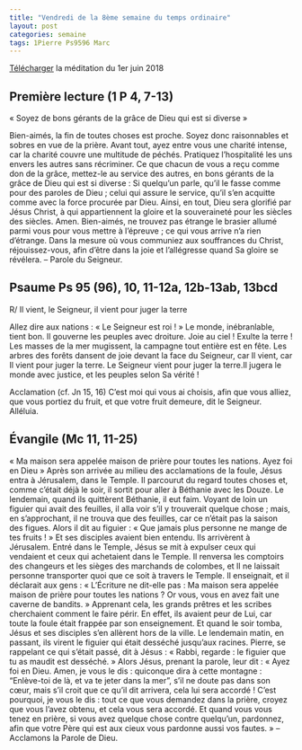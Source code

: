 ```yaml
---
title: "Vendredi de la 8ème semaine du temps ordinaire"
layout: post
categories: semaine
tags: 1Pierre Ps9596 Marc  
---
```


[Télécharger](https://bruno-sou.github.io/mypages/pj/06-02-Messe_du_vendredi_1er_juin_2018.pdf) la méditation du 1er juin 2018

## Première lecture (1 P 4, 7-13)
« Soyez de bons gérants de la grâce de Dieu qui est si diverse »

Bien-aimés, la fin de toutes choses est proche.
Soyez donc raisonnables et sobres en vue de la prière.
Avant tout, ayez entre vous une charité intense, 
car la charité couvre une multitude de péchés.
Pratiquez l’hospitalité les uns envers les autres sans récriminer.
Ce que chacun de vous a reçu comme don de la grâce, 
mettez-le au service des autres,
en bons gérants de la grâce de Dieu qui est si diverse :
Si quelqu’un parle, qu’il le fasse comme pour des paroles de Dieu ;
celui qui assure le service, qu’il s’en acquitte comme avec la force procurée par Dieu.
Ainsi, en tout, Dieu sera glorifié par Jésus Christ,
à qui appartiennent la gloire et la souveraineté
pour les siècles des siècles. Amen.
Bien-aimés, ne trouvez pas étrange le brasier allumé parmi vous pour vous mettre à l’épreuve ;
ce qui vous arrive n’a rien d’étrange.
Dans la mesure où vous communiez aux souffrances du Christ, réjouissez-vous,
afin d’être dans la joie et l’allégresse quand Sa gloire se révélera.
            – Parole du Seigneur.


## Psaume Ps 95 (96), 10, 11-12a, 12b-13ab, 13bcd
R/ Il vient, le Seigneur, il vient pour juger la terre

Allez dire aux nations : « Le Seigneur est roi ! »
Le monde, inébranlable, tient bon.
Il gouverne les peuples avec droiture.
Joie au ciel ! Exulte la terre !
Les masses de la mer mugissent,
la campagne tout entière est en fête.
Les arbres des forêts dansent de joie
devant la face du Seigneur, car Il vient,
car Il vient pour juger la terre.
Le Seigneur vient pour juger la terre.Il jugera le monde avec justice,
et les peuples selon Sa vérité !

Acclamation (cf. Jn 15, 16)
C’est moi qui vous ai choisis, afin que vous alliez, que vous portiez du fruit,
et que votre fruit demeure, dit le Seigneur.
Alléluia.

## Évangile (Mc 11, 11-25)
« Ma maison sera appelée maison de prière pour toutes les nations. Ayez foi en Dieu »
Après son arrivée au milieu des acclamations de la foule, 
Jésus entra à Jérusalem, dans le Temple.
Il parcourut du regard toutes choses 
et, comme c’était déjà le soir, il sortit pour aller à Béthanie avec les Douze.
Le lendemain, quand ils quittèrent Béthanie, il eut faim.
Voyant de loin un figuier qui avait des feuilles, il alla voir s’il y trouverait quelque chose ;
mais, en s’approchant, il ne trouva que des feuilles, car ce n’était pas la saison des figues.
    Alors il dit au figuier :
« Que jamais plus personne ne mange de tes fruits ! »
Et ses disciples avaient bien entendu.
    Ils arrivèrent à Jérusalem.
Entré dans le Temple, Jésus se mit à expulser
ceux qui vendaient et ceux qui achetaient dans le Temple.
Il renversa les comptoirs des changeurs
et les sièges des marchands de colombes,
et Il ne laissait personne transporter quoi que ce soit à travers le Temple.
Il enseignait, et il déclarait aux gens : « L’Écriture ne dit-elle pas :
Ma maison sera appelée maison de prière pour toutes les nations ?
Or vous, vous en avez fait une caverne de bandits. »
Apprenant cela, les grands prêtres et les scribes cherchaient comment le faire périr.
En effet, ils avaient peur de Lui, car toute la foule était frappée par son enseignement.
Et quand le soir tomba, Jésus et ses disciples s’en allèrent hors de la ville.
    Le lendemain matin, en passant, ils virent le figuier qui était desséché jusqu’aux racines.
    Pierre, se rappelant ce qui s’était passé, dit à Jésus :
« Rabbi, regarde : le figuier que tu as maudit est desséché. »
    Alors Jésus, prenant la parole, leur dit :
« Ayez foi en Dieu.     Amen, je vous le dis :
quiconque dira à cette montagne : “Enlève-toi de là, et va te jeter dans la mer”, 
s’il ne doute pas dans son cœur, mais s’il croit que ce qu’il dit arrivera, cela lui sera accordé !
    C’est pourquoi, je vous le dis :
tout ce que vous demandez dans la prière, croyez que vous l’avez obtenu, et cela vous sera accordé.
Et quand vous vous tenez en prière, si vous avez quelque chose contre quelqu’un, pardonnez,
afin que votre Père qui est aux cieux vous pardonne aussi vos fautes. »
            – Acclamons la Parole de Dieu.
